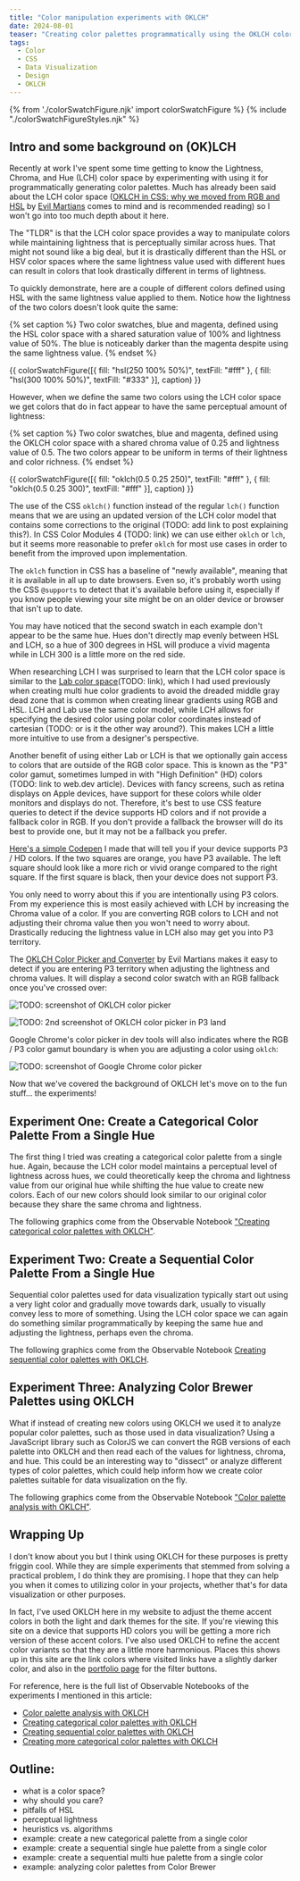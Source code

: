 ```yaml
---
title: "Color manipulation experiments with OKLCH"
date: 2024-08-01
teaser: "Creating color palettes programmatically using the OKLCH color space in CSS."
tags:
  - Color
  - CSS
  - Data Visualization
  - Design
  - OKLCH
---
```


{% from './colorSwatchFigure.njk' import colorSwatchFigure %}
{% include "./colorSwatchFigureStyles.njk" %}

## Intro and some background on (OK)LCH

Recently at work I've spent some time getting to know the Lightness, Chroma, and Hue (LCH) color space by experimenting with using it for programmatically generating color palettes. Much has already been said about the LCH color space ([OKLCH in CSS: why we moved from RGB and HSL][oklch-in-css] by [Evil Martians][evil-martians] comes to mind and is recommended reading) so I won't go into too much depth about it here.

The "TLDR" is that the LCH color space provides a way to manipulate colors while maintaining lightness that is perceptually similar across hues. That might not sound like a big deal, but it is drastically different than the HSL or HSV color spaces where the same lightness value used with different hues can result in colors that look drastically different in terms of lightness.

To quickly demonstrate, here are a couple of different colors defined using HSL with the same lightness value applied to them. Notice how the lightness of the two colors doesn't look quite the same:

{% set caption %}
  Two color swatches, blue and magenta, defined using the HSL color space with a shared saturation value of 100% and lightness value of 50%. The blue is noticeably darker than the magenta despite using the same lightness value.
{% endset %}

{{ colorSwatchFigure([{ fill: "hsl(250 100% 50%)", textFill: "#fff" }, { fill: "hsl(300 100% 50%)", textFill: "#333" }], caption) }}

However, when we define the same two colors using the LCH color space we get colors that do in fact appear to have the same perceptual amount of lightness:

{% set caption %}
  Two color swatches, blue and magenta, defined using the OKLCH color space with a shared chroma value of 0.25 and lightness value of 0.5. The two colors appear to be uniform in terms of their lightness and color richness.
{% endset %}

{{ colorSwatchFigure([{ fill: "oklch(0.5 0.25 250)", textFill: "#fff" }, { fill: "oklch(0.5 0.25 300)", textFill: "#fff" }], caption) }}

The use of the CSS `oklch()` function instead of the regular `lch()` function means that we are using an updated version of the LCH color model that contains some corrections to the original (TODO: add link to post explaining this?). In CSS Color Modules 4 (TODO: link) we can use either `oklch` or `lch`, but it seems more reasonable to prefer `oklch` for most use cases in order to benefit from the improved upon implementation.

The `oklch` function in CSS has a baseline of "newly available", meaning that it is available in all up to date browsers. Even so, it's probably worth using the CSS `@supports` to detect that it's available before using it, especially if you know people viewing your site might be on an older device or browser that isn't up to date.

You may have noticed that the second swatch in each example don't appear to be the same hue. Hues don't directly map evenly between HSL and LCH, so a hue of 300 degrees in HSL will produce a vivid magenta while in LCH 300 is a little more on the red side.

When researching LCH I was surprised to learn that the LCH color space is similar to the [Lab color space](#)(TODO: link), which I had used previously when creating multi hue color gradients to avoid the dreaded middle gray dead zone that is common when creating linear gradients using RGB and HSL. LCH and Lab use the same color model, while LCH allows for specifying the desired color using polar color coordinates instead of cartesian (TODO: or is it the other way around?). This makes LCH a little more intuitive to use from a designer's perspective.

Another benefit of using either Lab or LCH is that we optionally gain access to colors that are outside of the RGB color space. This is known as the "P3" color gamut, sometimes lumped in with "High Definition" (HD) colors (TODO: link to web.dev article). Devices with fancy screens, such as retina displays on Apple devices, have support for these colors while older monitors and displays do not. Therefore, it's best to use CSS feature queries to detect if the device supports HD colors and if not provide a fallback color in RGB. If you don't provide a fallback the browser will do its best to provide one, but it may not be a fallback you prefer.

[Here's a simple Codepen][codepen-detect-p3] I made that will tell you if your device supports P3 / HD colors. If the two squares are orange, you have P3 available. The left square should look like a more rich or vivid orange compared to the right square. If the first square is black, then your device does not support P3.

You only need to worry about this if you are intentionally using P3 colors. From my experience this is most easily achieved with LCH by increasing the Chroma value of a color. If you are converting RGB colors to LCH and not adjusting their chroma value then you won't need to worry about. Drastically reducing the lightness value in LCH also may get you into P3 territory.

The [OKLCH Color Picker and Converter][oklch-picker-converter] by Evil Martians makes it easy to detect if you are entering P3 territory when adjusting the lightness and chroma values. It will display a second color swatch with an RGB fallback once you've crossed over:

![TODO: screenshot of OKLCH color picker]()

![TODO: 2nd screenshot of OKLCH color picker in P3 land]()

Google Chrome's color picker in dev tools will also indicates where the RGB / P3 color gamut boundary is when you are adjusting a color using `oklch`:

![TODO: screenshot of Google Chrome color picker]()

Now that we've covered the background of OKLCH let's move on to the fun stuff... the experiments!

## Experiment One: Create a Categorical Color Palette From a Single Hue

The first thing I tried was creating a categorical color palette from a single hue. Again, because the LCH color model maintains a perceptual level of lightness across hues, we could theoretically keep the chroma and lightness value from our original hue while shifting the hue value to create new colors. Each of our new colors should look similar to our original color because they share the same chroma and lightness.

The following graphics come from the Observable Notebook ["Creating categorical color palettes with OKLCH"][notebook-exploring-oklch].

## Experiment Two: Create a Sequential Color Palette From a Single Hue

Sequential color palettes used for data visualization typically start out using a very light color and gradually move towards dark, usually to visually convey less to more of something. Using the LCH color space we can again do something similar programmatically by keeping the same hue and adjusting the lightness, perhaps even the chroma.

The following graphics come from the Observable Notebook [Creating sequential color palettes with OKLCH][notebook-sequential-oklch].

## Experiment Three: Analyzing Color Brewer Palettes using OKLCH

What if instead of creating new colors using OKLCH we used it to analyze popular color palettes, such as those used in data visualization? Using a JavaScript library such as ColorJS we can convert the RGB versions of each palette into OKLCH and then read each of the values for lightness, chroma, and hue. This could be an interesting way to "dissect" or analyze different types of color palettes, which could help inform how we create color palettes suitable for data visualization on the fly.

The following graphics come from the Observable Notebook ["Color palette analysis with OKLCH"][notebook-color-analysis].

## Wrapping Up

I don't know about you but I think using OKLCH for these purposes is pretty friggin cool. While they are simple experiments that stemmed from solving a practical problem, I do think they are promising. I hope that they can help you when it comes to utilizing color in your projects, whether that's for data visualization or other purposes.

In fact, I've used OKLCH here in my website to adjust the theme accent colors in both the light and dark themes for the site. If you're viewing this site on a device that supports HD colors you will be getting a more rich version of these accent colors. I've also used OKLCH to refine the accent color variants so that they are a little more harmonious. Places this shows up in this site are the link colors where visited links have a slightly darker color, and also in the [portfolio page](/work/) for the filter buttons.

For reference, here is the full list of Observable Notebooks of the experiments I mentioned in this article:
- [Color palette analysis with OKLCH][notebook-color-analysis]
- [Creating categorical color palettes with OKLCH][notebook-exploring-oklch]
- [Creating sequential color palettes with OKLCH][notebook-sequential-oklch]
- [Creating more categorical color palettes with OKLCH][notebook-palette-oklch]

## Outline:

- what is a color space?
- why should you care?
- pitfalls of HSL
- perceptual lightness
- heuristics vs. algorithms
- example: create a new categorical palette from a single color
- example: create a sequential single hue palette from a single color
- example: create a sequential multi hue palette from a single color
- example: analyzing color palettes from Color Brewer

[codepen-detect-p3]: https://codepen.io/clhenrick/pen/LYKjwpE?editors=1100
[evil-martians]: https://evilmartians.com
[mdn-oklch]: https://developer.mozilla.org/en-US/docs/Web/CSS/color_value/oklch
[notebook-color-analysis]: https://observablehq.com/@clhenrick/color-palette-analysis-using-oklch
[notebook-exploring-oklch]: https://observablehq.com/@clhenrick/exploring-oklch-color
[notebook-sequential-oklch]: https://observablehq.com/@clhenrick/sequential-color-palette-genration-using-oklch
[notebook-palette-oklch]: https://observablehq.com/@clhenrick/accent-color-to-palette-using-oklch
[oklch-in-css]: https://evilmartians.com/chronicles/oklch-in-css-why-quit-rgb-hsl
[oklch-picker-converter]: https://oklch.com
